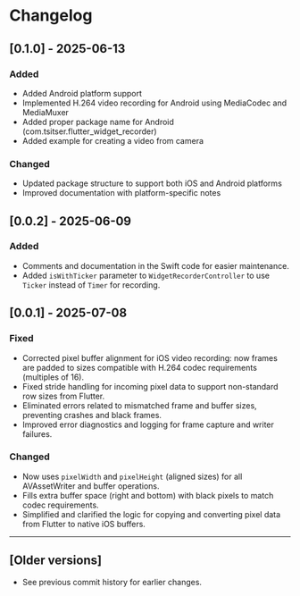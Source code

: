 # Changelog

## [0.1.0] - 2025-06-13

### Added

- Added Android platform support
- Implemented H.264 video recording for Android using MediaCodec and MediaMuxer
- Added proper package name for Android (com.tsitser.flutter_widget_recorder)
- Added example for creating a video from camera

### Changed

- Updated package structure to support both iOS and Android platforms
- Improved documentation with platform-specific notes

## [0.0.2] - 2025-06-09

### Added

- Comments and documentation in the Swift code for easier maintenance.
- Added `isWithTicker` parameter to `WidgetRecorderController` to use `Ticker` instead of `Timer` for recording.

## [0.0.1] - 2025-07-08

### Fixed

- Corrected pixel buffer alignment for iOS video recording: now frames are padded to sizes compatible with H.264 codec requirements (multiples of 16).
- Fixed stride handling for incoming pixel data to support non-standard row sizes from Flutter.
- Eliminated errors related to mismatched frame and buffer sizes, preventing crashes and black frames.
- Improved error diagnostics and logging for frame capture and writer failures.

### Changed

- Now uses `pixelWidth` and `pixelHeight` (aligned sizes) for all AVAssetWriter and buffer operations.
- Fills extra buffer space (right and bottom) with black pixels to match codec requirements.
- Simplified and clarified the logic for copying and converting pixel data from Flutter to native iOS buffers.

---

## [Older versions]

- See previous commit history for earlier changes.
